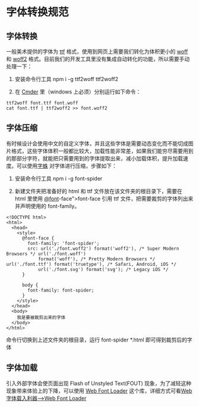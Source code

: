 # 字体转换规范

## **字体转换**

一般美术提供的字体为 [ttf](https://en.wikipedia.org/wiki/TTF)
格式，使用到网页上需要我们转化为体积更小的
[woff](https://en.wikipedia.org/wiki/Web_Open_Font_Format) 和
[woff2](https://www.w3.org/TR/WOFF2/)
格式。目前我们的开发工具里没有集成自动转化的功能，所以需要手动处理一下：

1.  安装命令行工具 npm i -g ttf2woff ttf2woff2

2.  在 [Cmder](https://cmder.net/) 里（windows 上必须）分别运行如下命令：

```
ttf2woff font.ttf font.woff
cat font.ttf | ttf2woff2 >> font.woff2
```

## **字体压缩**

有时候设计会使用中文的自定义字体，并且这些字体是需要动态变化而不能切成图片格式，这些字体体积一般都比较大，加载性能非常差，如果我们能穷尽需要用到的那部分字符，就能把只需要用到的字体提取出来，减小加载体积，提升加载速度。可以使用[字蛛](http://font-spider.org/)
对字体进行压缩，步骤如下：

1.  安装命令行工具 npm i -g font-spider

2.  新建文件夹把准备好的 html 和 ttf 文件放在该文件夹的根目录下，需要在 html
    里使用 [\@font](https://github.com/font)-face"\>font-face 引用 ttf
    文件，把需要裁剪的字体列出来并声明使用的 font-family。

```
<!DOCTYPE html>
<html>
  <head>
    <style>
      @font-face {
        font-family: 'font-spider';
        src: url('./font.woff2') format('woff2'), /* Super Modern Browsers */ url('./font.woff')
            format('woff'), /* Pretty Modern Browsers */ url('./font.ttf') format('truetype'), /* Safari, Android, iOS */
            url('./font.svg') format('svg'); /* Legacy iOS */
      }
 
      body {
        font-family: font-spider;
      }
    </style>
  </head>
  <body>
    我是要被裁剪出来的字体
  </body>
</html>
```

命令行切换到上述文件夹的根目录，运行 font-spider \*.html 即可得到裁剪后的字体

## **字体加载**

引入外部字体会使页面出现 Flash of Unstyled Text(FOUT)
现象，为了减轻这种现象带来体验上的下降，可以使用 [Web Font
Loader](https://github.com/typekit/webfontloader) 这个库，详细方式可看[Web
字体载入利器—\>Web Font Loader](https://w3ctech.com/topic/1624)
